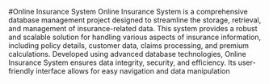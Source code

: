#Online Insurance System
Online Insurance System is a comprehensive database management project designed to streamline the storage, retrieval, and management of insurance-related data. This system provides a robust and scalable solution for handling various aspects of insurance information, including policy details, customer data, claims processing, and premium calculations. Developed using advanced database technologies, Online Insurance System ensures data integrity, security, and efficiency. Its user-friendly interface allows for easy navigation and data manipulation
